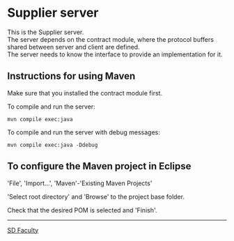 # Supplier server

This is the Supplier server.   
The server depends on the contract module, where the protocol buffers shared between server and client are defined.  
The server needs to know the interface to provide an implementation for it.

## Instructions for using Maven

Make sure that you installed the contract module first.

To compile and run the server:

```
mvn compile exec:java
```

To compile and run the server with debug messages:

```
mvn compile exec:java -Ddebug
```

## To configure the Maven project in Eclipse

'File', 'Import...', 'Maven'-'Existing Maven Projects'

'Select root directory' and 'Browse' to the project base folder.

Check that the desired POM is selected and 'Finish'.

---

[SD Faculty](mailto:leic-sod@disciplinas.tecnico.ulisboa.pt)
